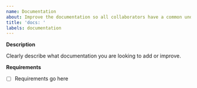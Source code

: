 ```yaml
---
name: Documentation
about: Improve the documentation so all collaborators have a common understanding
title: 'docs: '
labels: documentation
---
```


**Description**

Clearly describe what documentation you are looking to add or improve.

**Requirements**

- [ ] Requirements go here